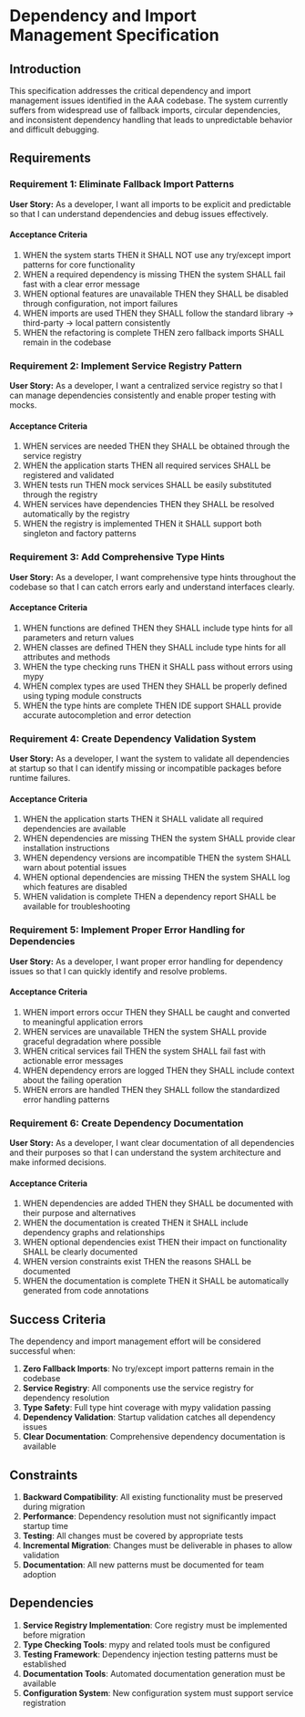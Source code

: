 # Dependency and Import Management Specification

## Introduction

This specification addresses the critical dependency and import management issues identified in the AAA codebase. The system currently suffers from widespread use of fallback imports, circular dependencies, and inconsistent dependency handling that leads to unpredictable behavior and difficult debugging.

## Requirements

### Requirement 1: Eliminate Fallback Import Patterns

**User Story:** As a developer, I want all imports to be explicit and predictable so that I can understand dependencies and debug issues effectively.

#### Acceptance Criteria

1. WHEN the system starts THEN it SHALL NOT use any try/except import patterns for core functionality
2. WHEN a required dependency is missing THEN the system SHALL fail fast with a clear error message
3. WHEN optional features are unavailable THEN they SHALL be disabled through configuration, not import failures
4. WHEN imports are used THEN they SHALL follow the standard library → third-party → local pattern consistently
5. WHEN the refactoring is complete THEN zero fallback imports SHALL remain in the codebase

### Requirement 2: Implement Service Registry Pattern

**User Story:** As a developer, I want a centralized service registry so that I can manage dependencies consistently and enable proper testing with mocks.

#### Acceptance Criteria

1. WHEN services are needed THEN they SHALL be obtained through the service registry
2. WHEN the application starts THEN all required services SHALL be registered and validated
3. WHEN tests run THEN mock services SHALL be easily substituted through the registry
4. WHEN services have dependencies THEN they SHALL be resolved automatically by the registry
5. WHEN the registry is implemented THEN it SHALL support both singleton and factory patterns

### Requirement 3: Add Comprehensive Type Hints

**User Story:** As a developer, I want comprehensive type hints throughout the codebase so that I can catch errors early and understand interfaces clearly.

#### Acceptance Criteria

1. WHEN functions are defined THEN they SHALL include type hints for all parameters and return values
2. WHEN classes are defined THEN they SHALL include type hints for all attributes and methods
3. WHEN the type checking runs THEN it SHALL pass without errors using mypy
4. WHEN complex types are used THEN they SHALL be properly defined using typing module constructs
5. WHEN the type hints are complete THEN IDE support SHALL provide accurate autocompletion and error detection

### Requirement 4: Create Dependency Validation System

**User Story:** As a developer, I want the system to validate all dependencies at startup so that I can identify missing or incompatible packages before runtime failures.

#### Acceptance Criteria

1. WHEN the application starts THEN it SHALL validate all required dependencies are available
2. WHEN dependencies are missing THEN the system SHALL provide clear installation instructions
3. WHEN dependency versions are incompatible THEN the system SHALL warn about potential issues
4. WHEN optional dependencies are missing THEN the system SHALL log which features are disabled
5. WHEN validation is complete THEN a dependency report SHALL be available for troubleshooting

### Requirement 5: Implement Proper Error Handling for Dependencies

**User Story:** As a developer, I want proper error handling for dependency issues so that I can quickly identify and resolve problems.

#### Acceptance Criteria

1. WHEN import errors occur THEN they SHALL be caught and converted to meaningful application errors
2. WHEN services are unavailable THEN the system SHALL provide graceful degradation where possible
3. WHEN critical services fail THEN the system SHALL fail fast with actionable error messages
4. WHEN dependency errors are logged THEN they SHALL include context about the failing operation
5. WHEN errors are handled THEN they SHALL follow the standardized error handling patterns

### Requirement 6: Create Dependency Documentation

**User Story:** As a developer, I want clear documentation of all dependencies and their purposes so that I can understand the system architecture and make informed decisions.

#### Acceptance Criteria

1. WHEN dependencies are added THEN they SHALL be documented with their purpose and alternatives
2. WHEN the documentation is created THEN it SHALL include dependency graphs and relationships
3. WHEN optional dependencies exist THEN their impact on functionality SHALL be clearly documented
4. WHEN version constraints exist THEN the reasons SHALL be documented
5. WHEN the documentation is complete THEN it SHALL be automatically generated from code annotations

## Success Criteria

The dependency and import management effort will be considered successful when:

1. **Zero Fallback Imports**: No try/except import patterns remain in the codebase
2. **Service Registry**: All components use the service registry for dependency resolution
3. **Type Safety**: Full type hint coverage with mypy validation passing
4. **Dependency Validation**: Startup validation catches all dependency issues
5. **Clear Documentation**: Comprehensive dependency documentation is available

## Constraints

1. **Backward Compatibility**: All existing functionality must be preserved during migration
2. **Performance**: Dependency resolution must not significantly impact startup time
3. **Testing**: All changes must be covered by appropriate tests
4. **Incremental Migration**: Changes must be deliverable in phases to allow validation
5. **Documentation**: All new patterns must be documented for team adoption

## Dependencies

1. **Service Registry Implementation**: Core registry must be implemented before migration
2. **Type Checking Tools**: mypy and related tools must be configured
3. **Testing Framework**: Dependency injection testing patterns must be established
4. **Documentation Tools**: Automated documentation generation must be available
5. **Configuration System**: New configuration system must support service registration